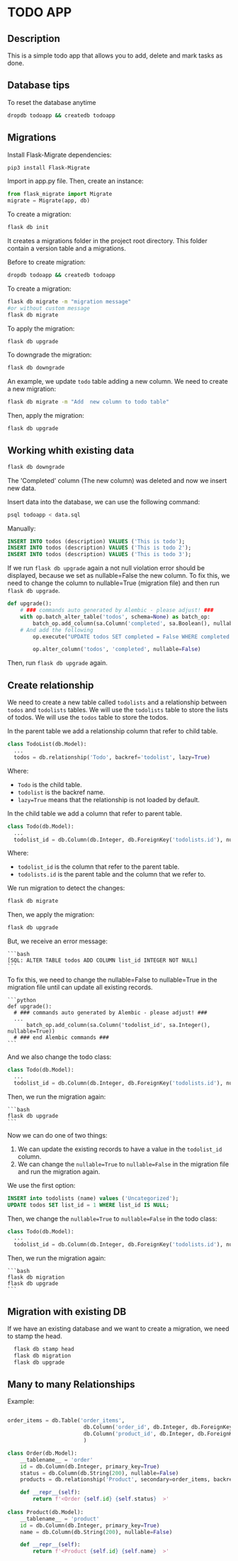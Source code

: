 # TODO APP

## Description
This is a simple todo app that allows you to add, delete and mark tasks as done.


## Database tips
To reset the database anytime

```bash
dropdb todoapp && createdb todoapp
```


## Migrations
Install Flask-Migrate dependencies:

  ```bash
  pip3 install Flask-Migrate
  ```

Import in app.py file.
Then, create an instance:

  ```python
  from flask_migrate import Migrate
  migrate = Migrate(app, db)
  ```

To create a migration:

  ```bash
  flask db init
  ```

It creates a migrations folder in the project root directory. This folder contain a version table and a migrations.

Before to create migration:

  ```bash
  dropdb todoapp && createdb todoapp
  ```

To create a migration:

  ```bash
  flask db migrate -m "migration message"
  #or without custom message
  flask db migrate
  ```


To apply the migration:

  ```bash
  flask db upgrade
  ```

To downgrade the migration:
  
  ```bash
  flask db downgrade
  ```

An example, we update `todo` table adding a new column.
We need to create a new migration:

  ```bash
  flask db migrate -m "Add  new column to todo table"
  ```

Then, apply the migration:

  ```bash
  flask db upgrade
  ```

## Working whith existing data

   ```bash
  flask db downgrade
  ```

The 'Completed' column (The new column) was deleted and now we insert new data.

Insert data into the database, we can use the following command:

  ```bash
  psql todoapp < data.sql
  ```
  Manually:

  ```sql
  INSERT INTO todos (description) VALUES ('This is todo');
  INSERT INTO todos (description) VALUES ('This is todo 2');
  INSERT INTO todos (description) VALUES ('This is todo 3');
```

If we run `flask db upgrade` again a not null violation error should be displayed, because we set as nullable=False the new column.
To fix this, we need to change the column to nullable=True (migration file) and then run `flask db upgrade`.

```python
def upgrade():
    # ### commands auto generated by Alembic - please adjust! ###
    with op.batch_alter_table('todos', schema=None) as batch_op:
        batch_op.add_column(sa.Column('completed', sa.Boolean(), nullable=True))
    # And add the following
        op.execute("UPDATE todos SET completed = False WHERE completed IS NULL")

        op.alter_column('todos', 'completed', nullable=False)
```

Then, run `flask db upgrade` again.

## Create relationship

We need to create a new table called `todolists` and a relationship between `todos` and `todolists` tables.
We will use the `todolists` table to store the lists of todos.
We will use the `todos` table to store the todos.

In the parent table we add a relationship column that refer to child table.
  
  ```python
  class TodoList(db.Model):
    ...
    todos = db.relationship('Todo', backref='todolist', lazy=True)
  ```
  Where:
  - `Todo` is the child table.
  - `todolist` is the backref name.
  - `lazy=True` means that the relationship is not loaded by default.

In the child table we add a column that refer to parent table.

  ```python
  class Todo(db.Model):
    ...
    todolist_id = db.Column(db.Integer, db.ForeignKey('todolists.id'), nullable=False)
  ```
  Where:
  - `todolist_id` is the column that refer to the parent table.
  - `todolists.id` is the parent table and the column that we refer to.

We run migration to detect the changes:

  ```bash
  flask db migrate 
  ```

Then, we apply the migration:

  ```bash
  flask db upgrade
  ```

But, we receive an error message:
  
    ```bash
    [SQL: ALTER TABLE todos ADD COLUMN list_id INTEGER NOT NULL]
    ```

To fix this, we need to change the nullable=False to nullable=True in the migration file until can update all existing records.
  
    ```python
    def upgrade():
      # ### commands auto generated by Alembic - please adjust! ###
      ...
          batch_op.add_column(sa.Column('todolist_id', sa.Integer(), nullable=True))
      # ### end Alembic commands ###
    ```
  And we also change the todo class:
    
  ```python
  class Todo(db.Model):
    ...
    todolist_id = db.Column(db.Integer, db.ForeignKey('todolists.id'), nullable=True)
  ```

  Then, we run the migration again:
  
    ```bash
    flask db upgrade
    ```

Now we can do one of two things:
1. We can update the existing records to have a value in the `todolist_id` column.
2. We can change the `nullable=True` to `nullable=False` in the migration file and run the migration again.


We use the first option:

  ```sql
  INSERT into todolists (name) values ('Uncategorized');
  UPDATE todos SET list_id = 1 WHERE list_id IS NULL;
  ```

Then, we change the `nullable=True` to `nullable=False` in the todo class:


  ```python
  class Todo(db.Model):
    ...
    todolist_id = db.Column(db.Integer, db.ForeignKey('todolists.id'), nullable=False)
  ```

  Then, we run the migration again:
  
    ```bash
    flask db migration
    flask db upgrade
    ```

## Migration with existing DB

If we have an existing database and we want to create a migration, we need to stamp the head.

```bash
  flask db stamp head
  flask db migration
  flask db upgrade
  ```



## Many to many Relationships

Example:

```python

order_items = db.Table('order_items',
                        db.Column('order_id', db.Integer, db.ForeignKey('order.id'), primary_key=True),
                        db.Column('product_id', db.Integer, db.ForeignKey('product.id'), primary_key=True)
                        )

class Order(db.Model):
    __tablename__ = 'order'
    id = db.Column(db.Integer, primary_key=True)
    status = db.Column(db.String(200), nullable=False)
    products = db.relationship('Product', secondary=order_items, backref=db.backref('orders', lazy=True))

    def __repr__(self):
        return f'<Order {self.id} {self.status}  >'
    
class Product(db.Model):
    __tablename__ = 'product'
    id = db.Column(db.Integer, primary_key=True)
    name = db.Column(db.String(200), nullable=False)

    def __repr__(self):
        return f'<Product {self.id} {self.name}  >'

```